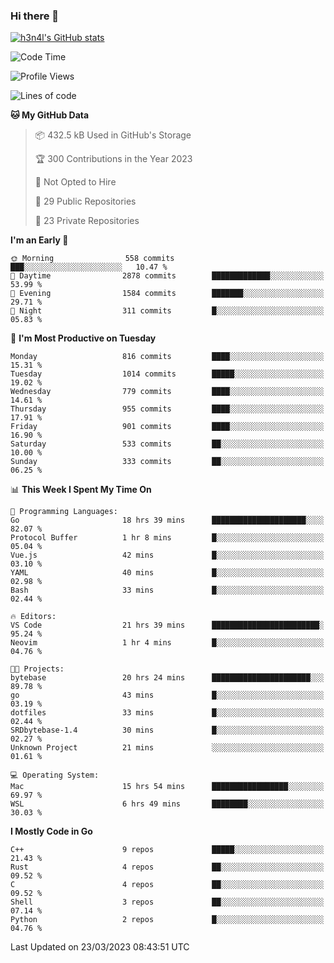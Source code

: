 ### Hi there 👋

[![h3n4l's GitHub stats](https://github-readme-stats.vercel.app/api?username=h3n4l&count_private=true&show_icons=true&theme=radical)](https://github.com/h3n4l/github-readme-stats)

<!--START_SECTION:waka-->
![Code Time](http://img.shields.io/badge/Code%20Time-1%2C063%20hrs%206%20mins-blue)

![Profile Views](http://img.shields.io/badge/Profile%20Views-0-blue)

![Lines of code](https://img.shields.io/badge/From%20Hello%20World%20I%27ve%20Written-2.8%20million%20lines%20of%20code-blue)

**🐱 My GitHub Data** 

> 📦 432.5 kB Used in GitHub's Storage 
 > 
> 🏆 300 Contributions in the Year 2023
 > 
> 🚫 Not Opted to Hire
 > 
> 📜 29 Public Repositories 
 > 
> 🔑 23 Private Repositories 
 > 
**I'm an Early 🐤** 

```text
🌞 Morning                558 commits         ███░░░░░░░░░░░░░░░░░░░░░░   10.47 % 
🌆 Daytime                2878 commits        █████████████░░░░░░░░░░░░   53.99 % 
🌃 Evening                1584 commits        ███████░░░░░░░░░░░░░░░░░░   29.71 % 
🌙 Night                  311 commits         █░░░░░░░░░░░░░░░░░░░░░░░░   05.83 % 
```
📅 **I'm Most Productive on Tuesday** 

```text
Monday                   816 commits         ████░░░░░░░░░░░░░░░░░░░░░   15.31 % 
Tuesday                  1014 commits        █████░░░░░░░░░░░░░░░░░░░░   19.02 % 
Wednesday                779 commits         ████░░░░░░░░░░░░░░░░░░░░░   14.61 % 
Thursday                 955 commits         ████░░░░░░░░░░░░░░░░░░░░░   17.91 % 
Friday                   901 commits         ████░░░░░░░░░░░░░░░░░░░░░   16.90 % 
Saturday                 533 commits         ██░░░░░░░░░░░░░░░░░░░░░░░   10.00 % 
Sunday                   333 commits         ██░░░░░░░░░░░░░░░░░░░░░░░   06.25 % 
```


📊 **This Week I Spent My Time On** 

```text
💬 Programming Languages: 
Go                       18 hrs 39 mins      █████████████████████░░░░   82.07 % 
Protocol Buffer          1 hr 8 mins         █░░░░░░░░░░░░░░░░░░░░░░░░   05.04 % 
Vue.js                   42 mins             █░░░░░░░░░░░░░░░░░░░░░░░░   03.10 % 
YAML                     40 mins             █░░░░░░░░░░░░░░░░░░░░░░░░   02.98 % 
Bash                     33 mins             █░░░░░░░░░░░░░░░░░░░░░░░░   02.44 % 

🔥 Editors: 
VS Code                  21 hrs 39 mins      ████████████████████████░   95.24 % 
Neovim                   1 hr 4 mins         █░░░░░░░░░░░░░░░░░░░░░░░░   04.76 % 

🐱‍💻 Projects: 
bytebase                 20 hrs 24 mins      ██████████████████████░░░   89.78 % 
go                       43 mins             █░░░░░░░░░░░░░░░░░░░░░░░░   03.19 % 
dotfiles                 33 mins             █░░░░░░░░░░░░░░░░░░░░░░░░   02.44 % 
SRDbytebase-1.4          30 mins             █░░░░░░░░░░░░░░░░░░░░░░░░   02.27 % 
Unknown Project          21 mins             ░░░░░░░░░░░░░░░░░░░░░░░░░   01.61 % 

💻 Operating System: 
Mac                      15 hrs 54 mins      █████████████████░░░░░░░░   69.97 % 
WSL                      6 hrs 49 mins       ████████░░░░░░░░░░░░░░░░░   30.03 % 
```

**I Mostly Code in Go** 

```text
C++                      9 repos             █████░░░░░░░░░░░░░░░░░░░░   21.43 % 
Rust                     4 repos             ██░░░░░░░░░░░░░░░░░░░░░░░   09.52 % 
C                        4 repos             ██░░░░░░░░░░░░░░░░░░░░░░░   09.52 % 
Shell                    3 repos             ██░░░░░░░░░░░░░░░░░░░░░░░   07.14 % 
Python                   2 repos             █░░░░░░░░░░░░░░░░░░░░░░░░   04.76 % 
```




 Last Updated on 23/03/2023 08:43:51 UTC
<!--END_SECTION:waka-->

